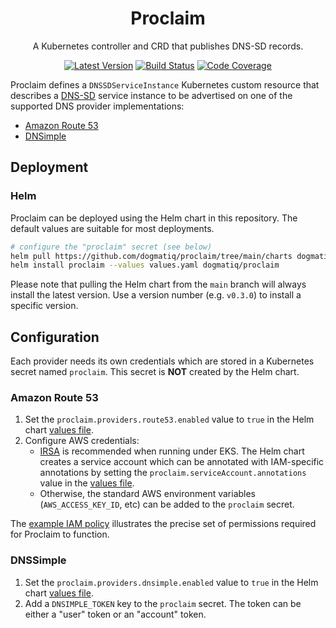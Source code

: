 <div align="center">

# Proclaim

A Kubernetes controller and CRD that publishes DNS-SD records.

[![Latest Version](https://img.shields.io/github/tag/dogmatiq/proclaim.svg?&style=for-the-badge&label=semver)](https://github.com/dogmatiq/proclaim/releases)
[![Build Status](https://img.shields.io/github/actions/workflow/status/dogmatiq/proclaim/ci.yml?style=for-the-badge&branch=main)](https://github.com/dogmatiq/proclaim/actions/workflows/ci.yml)
[![Code Coverage](https://img.shields.io/codecov/c/github/dogmatiq/proclaim/main.svg?style=for-the-badge)](https://codecov.io/github/dogmatiq/proclaim)

</div>

Proclaim defines a `DNSSDServiceInstance` Kubernetes custom resource that
describes a [DNS-SD] service instance to be advertised on one of the supported
DNS provider implementations:

- [Amazon Route 53](https://aws.amazon.com/route53/)
- [DNSimple](https://dnsimple.com/)

## Deployment

### Helm

Proclaim can be deployed using the Helm chart in this repository.
The default values are suitable for most deployments.

```bash
# configure the "proclaim" secret (see below)
helm pull https://github.com/dogmatiq/proclaim/tree/main/charts dogmatiq/proclaim
helm install proclaim --values values.yaml dogmatiq/proclaim
```

Please note that pulling the Helm chart from the `main` branch will always
install the latest version. Use a version number (e.g. `v0.3.0`) to install a
specific version.

## Configuration

Each provider needs its own credentials which are stored in a Kubernetes secret
named `proclaim`. This secret is **NOT** created by the Helm chart.

### Amazon Route 53

1. Set the `proclaim.providers.route53.enabled` value to `true` in the Helm chart
   [values file].
2. Configure AWS credentials:
   - [IRSA] is recommended when running under EKS. The Helm chart creates a service
     account which can be annotated with IAM-specific annotations by setting the
     `proclaim.serviceAccount.annotations` value in the [values file].
   - Otherwise, the standard AWS environment variables (`AWS_ACCESS_KEY_ID`, etc) can
     be added to the `proclaim` secret.

The [example IAM policy] illustrates the precise set of permissions required for
Proclaim to function.

### DNSSimple

1. Set the `proclaim.providers.dnsimple.enabled` value to `true` in the Helm chart
   [values file].
2. Add a `DNSIMPLE_TOKEN` key to the `proclaim` secret. The token can be either a
   "user" token or an "account" token.

<!-- references -->

[dns-sd]: https://www.rfc-editor.org/rfc/rfc6763
[amazon route53]: https://aws.amazon.com/route53/
[dnsimple.com]: https://dnsimple.com/
[irsa]: https://docs.aws.amazon.com/eks/latest/userguide/iam-roles-for-service-accounts.html
[values file]: charts/values.yaml
[example iam policy]: examples/iam/policy.json
